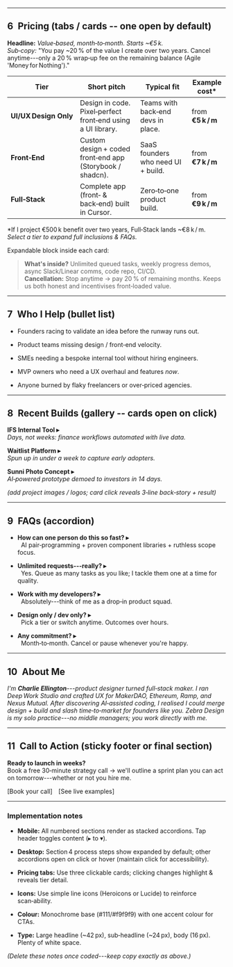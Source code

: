 
* * * * *

6 Pricing (tabs / cards -- one open by default)
----------------------------------------------

**Headline:** *Value‑based, month‑to‑month. Starts ~€5 k.*\
*Sub‑copy:* "You pay ~20 % of the value I create over two years. Cancel anytime---only a 20 % wrap‑up fee on the remaining balance (Agile 'Money for Nothing')."

| Tier | Short pitch | Typical fit | Example cost* |
| --- | --- | --- | --- |
| **UI/UX Design Only** | Design in code. Pixel‑perfect front‑end using a UI library. | Teams with back‑end devs in place. | from **€5 k / m** |
| **Front‑End** | Custom design + coded front‑end app (Storybook / shadcn). | SaaS founders who need UI + build. | from **€7 k / m** |
| **Full‑Stack** | Complete app (front‑ & back‑end) built in Cursor. | Zero‑to‑one product build. | from **€9 k / m** |

*If I project €500 k benefit over two years, Full‑Stack lands ~€8 k / m.\
*Select a tier to expand full inclusions & FAQs.*

Expandable block inside each card:

> **What's inside?** Unlimited queued tasks, weekly progress demos, async Slack/Linear comms, code repo, CI/CD.\
> **Cancellation:** Stop anytime → pay 20 % of remaining months. Keeps us both honest and incentivises front‑loaded value.

* * * * *

7 Who I Help (bullet list)
--------------------------

-   Founders racing to validate an idea before the runway runs out.

-   Product teams missing design / front‑end velocity.

-   SMEs needing a bespoke internal tool without hiring engineers.

-   MVP owners who need a UX overhaul and features *now*.

-   Anyone burned by flaky freelancers or over‑priced agencies.

* * * * *

8 Recent Builds (gallery -- cards open on click)
-----------------------------------------------

**IFS Internal Tool ▸**\
*Days, not weeks: finance workflows automated with live data.*

**Waitlist Platform ▸**\
*Spun up in under a week to capture early adopters.*

**Sunni Photo Concept ▸**\
*AI‑powered prototype demoed to investors in 14 days.*

*(add project images / logos; card click reveals 3‑line back‑story + result)*

* * * * *

9 FAQs (accordion)
------------------

-   **How can one person do this so fast? ▸**\
      AI pair‑programming + proven component libraries + ruthless scope focus.

-   **Unlimited requests---really? ▸**\
      Yes. Queue as many tasks as you like; I tackle them one at a time for quality.

-   **Work with my developers? ▸**\
      Absolutely---think of me as a drop‑in product squad.

-   **Design only / dev only? ▸**\
      Pick a tier or switch anytime. Outcomes over hours.

-   **Any commitment? ▸**\
      Month‑to‑month. Cancel or pause whenever you're happy.

* * * * *

10 About Me
-----------

*I'm **Charlie Ellington**---product designer turned full‑stack maker. I ran Deep Work Studio and crafted UX for MakerDAO, Ethereum, Ramp, and Nexus Mutual. After discovering AI‑assisted coding, I realised I could merge design + build and slash time‑to‑market for founders like you. Zebra Design is my solo practice---no middle managers; you work directly with me.*

* * * * *

11 Call to Action (sticky footer or final section)
--------------------------------------------------

**Ready to launch in weeks?**\
Book a free 30‑minute strategy call → we'll outline a sprint plan you can act on tomorrow---whether or not you hire me.

[Book your call] [See live examples]

* * * * *

### Implementation notes

-   **Mobile:** All numbered sections render as stacked accordions. Tap header toggles content (▸ to ▾).

-   **Desktop:** Section 4 process steps show expanded by default; other accordions open on click or hover (maintain click for accessibility).

-   **Pricing tabs:** Use three clickable cards; clicking changes highlight & reveals tier detail.

-   **Icons:** Use simple line icons (Heroicons or Lucide) to reinforce scan‑ability.

-   **Colour:** Monochrome base (#111/#f9f9f9) with one accent colour for CTAs.

-   **Type:** Large headline (~42 px), sub‑headline (~24 px), body (16 px). Plenty of white space.

*(Delete these notes once coded---keep copy exactly as above.)*